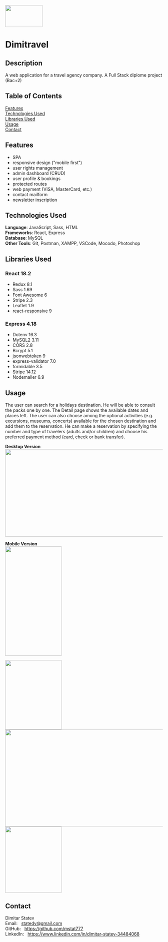 <img src="https://dt.mitkostatev.com/other/logo-dimitravel-02.1-170p100p.png" width="119" height="70"/> 

# Dimitravel

## Description

A web application for a travel agency company. A Full Stack diplome project (Bac+2)

## Table of Contents

[Features](#features)<br/>
[Technologies Used](#technologies-used)<br/>
[Libraries Used](#libraries-used)<br/>
[Usage](#usage)<br/>
[Contact](#contact)

## Features

- SPA
- responsive design ("mobile first")
- user rights management
- admin dashboard (CRUD)
- user profile & bookings
- protected routes
- web payment (VISA, MasterCard, etc.)
- contact mailform
- newsletter inscription

## Technologies Used

**Language**: JavaScript, Sass, HTML<br/>
**Frameworks**: React, Express<br/>
**Database**: MySQL<br/>
**Other Tools**: Git, Postman, XAMPP, VSCode, Mocodo, Photoshop

## Libraries Used

### React 18.2
* Redux 8.1
* Sass 1.69
* Font Awesome 6
* Stripe 2.3
* Leaflet 1.9
* react-responsive 9

### Express 4.18
* Dotenv 16.3
* MySQL2 3.11
* CORS 2.8
* Bcrypt 5.1
* jsonwebtoken 9
* express-validator 7.0
* formidable 3.5
* Stripe 14.12
* Nodemailer 6.9

## Usage 

The user can search for a holidays destination.
He will be able to consult the packs one by one. The Detail page shows the available dates and places left. The user can also choose among the optional activities (e.g. excursions, museums, concerts) available for the chosen destination and add them to the reservation. He can make a reservation by specifying the number and type of travelers (adults and/or children) and choose his preferred payment method (card, check or bank transfer).

**Desktop Version**<br/>
<img src="https://dt.mitkostatev.com/other/screenshots/page Home.jpg" width="540" height="280"/>

**Mobile Version**<br/>
<img src="https://dt.mitkostatev.com/other/screenshots/Responsive - Mobile.jpg" width="180" height="350"/>

<img src="https://dt.mitkostatev.com/other/screenshots/Card Offer.png" width="180" height="222"/>

<img src="https://dt.mitkostatev.com/other/screenshots/Results.jpg" width="540" height="310"/>

<img src="https://dt.mitkostatev.com/other/screenshots/Signup.jpg" width="180" height="212"/>

## Contact

Dimitar Statev<br/>
Email: &nbsp;  statedv@gmail.com<br/>
GitHub: &nbsp;  https://github.com/mstat777<br/>
LinkedIn: &nbsp;  https://www.linkedin.com/in/dimitar-statev-34484068